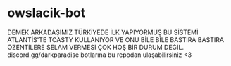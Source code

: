 # owslacik-bot

DEMEK ARKADAŞIMIZ TÜRKİYEDE İLK YAPIYORMUŞ BU SİSTEMİ ATLANTİS'TE TOASTY KULLANIYOR VE ONU BİLE BİLE
BASTIRA BASTIRA ÖZENTİLERE SELAM VERMESİ ÇOK HOŞ BİR DURUM DEĞİL. 
discord.gg/darkparadise botlarına bu repodan ulaşabilirsiniz <3
